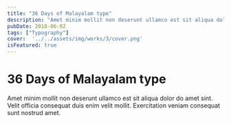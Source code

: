 ```yaml
---
title: "36 Days of Malayalam type"
description: "Amet minim mollit non deserunt ullamco est sit aliqua dolor do amet sint. Velit officia consequat duis enim velit mollit. Exercitation veniam consequat sunt nostrud amet."
pubDate: 2018-06-02
tags: ["Typography"]
cover:  '../../assets/img/works/3/cover.png'
isFeatured: true
---
```


# 36 Days of Malayalam type

Amet minim mollit non deserunt ullamco est sit aliqua dolor do amet sint. Velit officia consequat duis enim velit mollit. Exercitation veniam consequat sunt nostrud amet.
